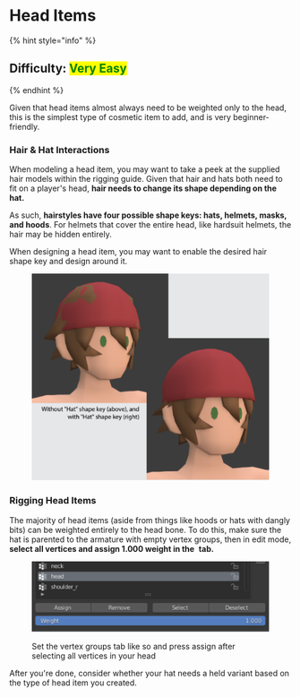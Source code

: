 # Head Items

{% hint style="info" %}
## Difficulty: <mark style="color:green;">Very Easy</mark>
{% endhint %}

Given that head items almost always need to be weighted only to the head, this is the simplest type of cosmetic item to add, and is very beginner-friendly.

### Hair & Hat Interactions

When modeling a head item, you may want to take a peek at the supplied hair models within the rigging guide. Given that hair and hats both need to fit on a player's head, **hair needs to change its shape depending on the hat.**

As such, **hairstyles have four possible shape keys: hats, helmets, masks, and hoods**. For helmets that cover the entire head, like hardsuit helmets, the hair may be hidden entirely.

When designing a head item, you may want to enable the desired hair shape key and design around it.

<figure><img src="../../.gitbook/assets/image (9).png" alt=""><figcaption></figcaption></figure>

### Rigging Head Items

The majority of head items (aside from things like hoods or hats with dangly bits) can be weighted entirely to the head bone. To do this, make sure the hat is parented to the armature with empty vertex groups, then in edit mode, **select all vertices and assign 1.000 weight in the** <img src="https://lh4.googleusercontent.com/B_2prMF26aDM_DAWhgtu-eWOiIfNp5cZbmhi-dc7aoTnas4x0SusOmfomLOREm-DGUNHWBT-jf4Eii_lGp4og8STeSIUXE4aNnnxQMrSqHRMv5QtBifDiW5ecC0jR1dl-BQOI3HlS6C_ek_5JJRLf04" alt="" data-size="line"> **tab.**

<figure><img src="../../.gitbook/assets/image (27).png" alt=""><figcaption><p>Set the vertex groups tab like so and press assign after selecting all vertices in your head</p></figcaption></figure>

After you're done, consider whether your hat needs a held variant based on the type of head item you created.
